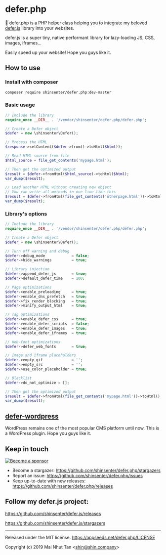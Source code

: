 # defer.php

🔌 defer.php is a PHP helper class helping you to integrate my beloved [defer.js](https://github.com/shinsenter/defer.js) library into your websites.

defer.js is a super tiny, native performant library for lazy-loading JS, CSS, images, iframes...

Easily speed up your website! Hope you guys like it.



## How to use



### Install with composer

```bash
composer require shinsenter/defer.php:dev-master
```



### Basic usage

```php
// Include the library
require_once __DIR__ . '/vendor/shinsenter/defer.php/defer.php';

// Create a Defer object
$defer = new \shinsenter\Defer();

// Process the HTML
$response->setContent($defer->from()->toHtml($html));

// Read HTML source from file
$html_source = file_get_contents('mypage.html');

// Then get the optimized output
$result = $defer->fromHtml($html_source)->toHtml($html);
var_dump($result);

// Load another HTML without creating new object
// You can write all methods in one line like this
$result = $defer->fromHtml(file_get_contents('otherpage.html'))->toHtml();
var_dump($result);
```



### Library's options

```php
// Include the library
require_once __DIR__ . '/vendor/shinsenter/defer.php/defer.php';

// Create a Defer object
$defer = new \shinsenter\Defer();

// Turn off warning and debug
$defer->debug_mode            = false;
$defer->hide_warnings         = true;

// Library injection
$defer->append_defer_js       = true;
$defer->default_defer_time    = 100;

// Page optimizations
$defer->enable_preloading     = true;
$defer->enable_dns_prefetch   = true;
$defer->fix_render_blocking   = true;
$defer->minify_output_html    = true;

// Tag optimizations
$defer->enable_defer_css      = true;
$defer->enable_defer_scripts  = false;
$defer->enable_defer_images   = true;
$defer->enable_defer_iframes  = true;

// Web-font optimizations
$defer->defer_web_fonts       = true;

// Image and iframe placeholders
$defer->empty_gif             = '';
$defer->empty_src             = '';
$defer->use_color_placeholder = true;

// Blacklist
$defer->do_not_optimize = [];

// Then get the optimized output
$result = $defer->fromHtml(file_get_contents('mypage.html'))->toHtml();
var_dump($result);
```



## [defer-wordpress](https://github.com/shinsenter/defer-wordpress/releases)

WordPress remains one of the most popular CMS platform until now. This is a WordPress plugin. Hope you guys like it.



## Keep in touch

[![Become a sponsor](https://c5.patreon.com/external/logo/become_a_patron_button@2x.png)](https://www.patreon.com/appseeds)


- Become a stargazer:
  https://github.com/shinsenter/defer.php/stargazers
- Report an issue:
  https://github.com/shinsenter/defer.php/issues
- Keep up-to-date with new releases:
  https://github.com/shinsenter/defer.php/releases



## Follow my defer.js project:

https://github.com/shinsenter/defer.js/releases

https://github.com/shinsenter/defer.js/stargazers

---

Released under the MIT license.
https://appseeds.net/defer.php/LICENSE

Copyright (c) 2019 Mai Nhut Tan &lt;[shin@shin.company](mailto:shin@shin.company)&gt;
